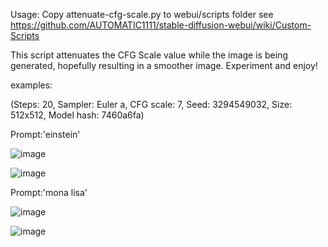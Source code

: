 Usage:
Copy attenuate-cfg-scale.py to webui/scripts folder
see https://github.com/AUTOMATIC1111/stable-diffusion-webui/wiki/Custom-Scripts

This script attenuates the CFG Scale value while the image is being generated,
hopefully resulting in a smoother image. Experiment and enjoy!

examples:

(Steps: 20, Sampler: Euler a, CFG scale: 7, Seed: 3294549032, Size: 512x512, Model hash: 7460a6fa)

Prompt:'einstein'

![image](https://github.com/tkalayci71/attenuate-cfg-scale/blob/main/examples/00000-3294549032-einstein.png)

![image](https://github.com/tkalayci71/attenuate-cfg-scale/blob/main/examples/00001-3294549032-einstein.png)

Prompt:'mona lisa'

![image](https://github.com/tkalayci71/attenuate-cfg-scale/blob/main/examples/00002-3294549032-mona%20lisa.png)

![image](https://github.com/tkalayci71/attenuate-cfg-scale/blob/main/examples/00003-3294549032-mona%20lisa.png)

